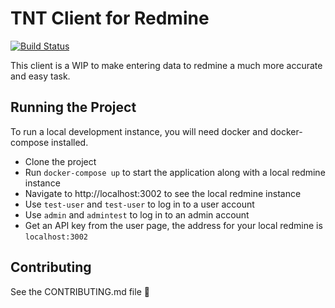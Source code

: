 # TNT Client for Redmine

[![Build Status](https://pipeline.redmine-bad.site/api/badges/rp4rk/tnt/status.svg?ref=/refs/heads/develop)](https://pipeline.redmine-bad.site/rp4rk/tnt)

This client is a WIP to make entering data to redmine a much more accurate and easy task.

## Running the Project

To run a local development instance, you will need docker and docker-compose installed.

- Clone the project
- Run `docker-compose up` to start the application along with a local redmine instance
- Navigate to http://localhost:3002 to see the local redmine instance
- Use `test-user` and `test-user` to log in to a user account
- Use `admin` and `admintest` to log in to an admin account
- Get an API key from the user page, the address for your local redmine is `localhost:3002`

## Contributing

See the CONTRIBUTING.md file 👀
